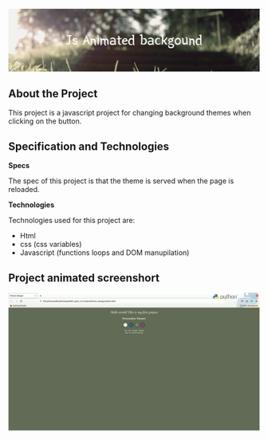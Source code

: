 ![This is an image](image/js.png)

## About the Project

<p>This project is a javascript project for changing background themes when clicking on the button.</p>

## Specification and Technologies

**Specs**
<p>The spec of this project is that the theme is served when the page is reloaded.</p>

**Technologies**
<p>Technologies used for this project are:</p>

- Html
- css (css variables)
- Javascript (functions loops and DOM manupilation)

## Project animated screenshort

![project giff image](image/photos.gif)